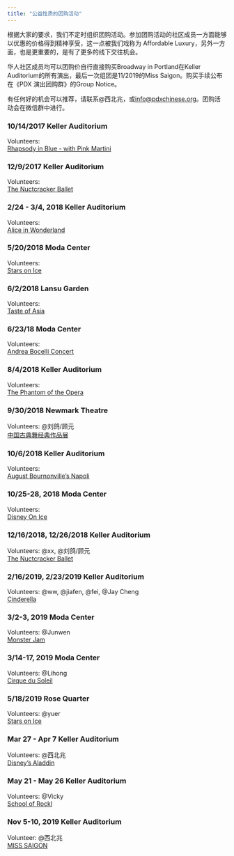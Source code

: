 ```yaml
---
title: "公益性质的团购活动"
---
```


根据大家的要求，我们不定时组织团购活动。参加团购活动的社区成员一方面能够以优惠的价格得到精神享受，这一点被我们戏称为 Affordable Luxury，另外一方面，也是更重要的，是有了更多的线下交往机会。

华人社区成员均可以团购价自行直接购买Broadway in Portland在Keller Auditorium的所有演出，最后一次组团是11/2019的Miss Saigon。购买手续公布在《PDX 演出团购群》的Group Notice。

有任何好的机会可以推荐，请联系@西北兆，或[info@pdxchinese.org](mailto:info@pdxchinese.org)。团购活动会在微信群中进行。

### 10/14/2017 Keller Auditorium  
Volunteers:  
[Rhapsody in Blue - with Pink Martini](https://www.obt.org/1718-season/rhapsody-in-blue-pink-martini/)  

### 12/9/2017 Keller Auditorium  
Volunteers:  
[The Nuctcracker Ballet](https://www.obt.org/1718-season/nutcracker/)  

### 2/24 - 3/4, 2018 Keller Auditorium  
Volunteers:  
[Alice in Wonderland](https://www.obt.org/1718-season/alice-in-wonderland)  

### 5/20/2018 Moda Center  
Volunteers:  
[Stars on Ice](http://rosequarter.com/event/stars-on-ice/)  

### 6/2/2018 Lansu Garden  
Volunteers:  
[Taste of Asia](https://lansugarden.org/things-to-do/events/taste-of-asia)  

### 6/23/18 Moda Center  
Volunteers:  
[Andrea Bocelli Concert](http://rosequarter.com/event/andrea-bocelli/)  

### 8/4/2018 Keller Auditorium  
Volunteers:  
[The Phantom of the Opera](https://portland.broadway.com/shows/phantom-opera/)  

### 9/30/2018 Newmark Theatre  
Volunteers: @刘鸽/顾元  
[中国古典舞经典作品展](http://portlandchinesetimes.com/dance-in-china/)  

### 10/6/2018 Keller Auditorium  
Volunteers:  
[August Bournonville’s Napoli](https://www.obt.org/18-19-season/napoli/)  

### 10/25-28, 2018 Moda Center  
Volunteers:  
[Disney On Ice](https://www.disneyonice.com/ticket-info/Dare-to-Dream/112108?gclid=Cj0KCQjw3ebdBRC1ARIsAD8U0V4xOFHyMS-tFHgK7QNFC3oZIaJAD-CmDv2AIMtGJt4F1XEoMukxJzQaAko3EALw_wcB)  

### 12/16/2018, 12/26/2018 Keller Auditorium  
Volunteers: @xx, @刘鸽/顾元  
[The Nuctcracker Ballet](https://www.obt.org/18-19-season/nutcracker/)  

### 2/16/2019, 2/23/2019 Keller Auditorium  
Volunteers: @ww, @jiafen, @fei, @Jay Cheng  
[Cinderella](https://www.obt.org/18-19-season/cinderella/?gclid=CjwKCAiAqt7jBRAcEiwAof2uK0PxR6hViR1mscKQPQatM8_5s5IDMZBxKwP28bf2vTm_WGmLTMKXGRoCtFcQAvD_BwE)  

### 3/2-3, 2019 Moda Center  
Volunteers: @Junwen  
[Monster Jam](https://www.monsterjam.com/en-US/events/portland-or/mar-02-2019-mar-03-2019)  

### 3/14-17, 2019 Moda Center  
Volunteers: @Lihong  
[Cirque du Soleil](https://www.cirquedusoleil.com/usa/portland-oregon/corteo/buy-tickets?utm_medium=paid-search&utm_source=google&utm_content=Expanded-Text-Ad%7car_corteo_us_portland-or__b_en%7cticket-sales%7cpmg%7c%7c%7c%7ctsd&utm_campaign=corteo_portland_2019%7ctouringshowarena%7ccorteo%7cPortland-OR-US%7c&gclid=CjwKCAiAqt7jBRAcEiwAof2uK5E2hvgGq7BnWY4cLnyiMw_CT8g0pneDP4ffCdynR2arU80tQ0wWxBoCl-AQAvD_BwE&gclsrc=aw.ds)  

### 5/18/2019 Rose Quarter  
Volunteers: @yuer  
[Stars on Ice](https://rosequarter.com/event/stars-on-ice-2019/)  

### Mar 27 - Apr 7 Keller Auditorium  
Volunteers: @西北兆  
[Disney’s Aladdin](https://portland.broadway.com/shows/disneys-aladdin/?gclsrc=aw.ds&&scp=true&gclid=Cj0KCQjwg73kBRDVARIsAF-kEH_8zrF3f6I3tkafhNKNkXq0dI5dN0nJI01LH_yN3Ut7HjignM43EcsaAs5-EALw_wcB)  

### May 21 - May 26 Keller Auditorium  
Volunteers: @Vicky  
[School of Rockl](https://portland.broadway.com/shows/school-of-rock/)  

### Nov 5-10, 2019 Keller Auditorium
Volunteer: @西北兆  
[MISS SAIGON](https://portland.broadway.com/shows/miss-saigon/)  
